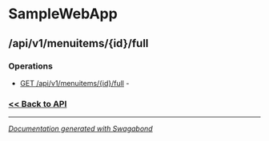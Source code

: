 
# SampleWebApp

## /api/v1/menuitems/{id}/full

### Operations

* [GET /api/v1/menuitems/{id}/full](../operations/GetApiV1MenuitemsidFull.md) -  

 


### [<< Back to API](../SampleWebApp.Readme.md)

*** 

*[Documentation generated with Swagabond](https://github.com/jordanbleu/swagabond)*
